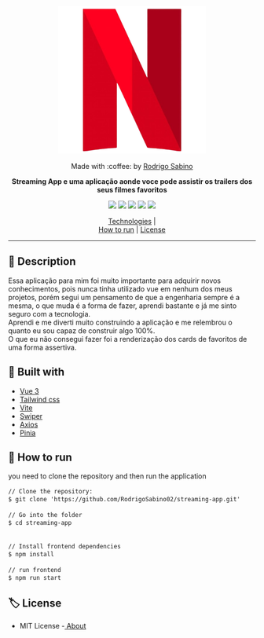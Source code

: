 <p align="center">
  <img width="300" height="300" src="https://github.com/RodrigoSabino02/streaming-app/blob/main/src/assets/icons/icon.png?raw=true">
</p>

<p align="center">
  Made with :coffee: by <a href="https://www.linkedin.com/in/rodrigo-sabino/" target="_blank"> Rodrigo Sabino </a> 
</p>

__<p align="center">Streaming App e uma aplicação aonde voce pode assistir os trailers dos seus filmes favoritos</p>__

<p align="center">
  <img src="https://img.shields.io/github/last-commit/RodrigoSabino02/streaming-app"> 
  <img src="https://img.shields.io/github/languages/top/RodrigoSabino02/streaming-app"> 
  <img src="https://img.shields.io/github/languages/count/RodrigoSabino02/streaming-app"> 
  <img src="https://img.shields.io/github/repo-size/RodrigoSabino02/streaming-app"> 
  <img src="https://img.shields.io/badge/License-MIT-green.svg"> 
</p>

<div  align="center">

  [Technologies](#construction_worker-built-with) |  
  [How to run](#triangular_flag_on_post-how-to-run) |
  [License](#label-license)
  
</div>

<hr>
<!-- <p align="center">
  <img src="https://media.giphy.com/media/o6bQEhB7sLvhGSx7x9/giphy.gif" width="800" height="400"/>
</p>
<p align="center">
<a  href="https://youtu.be/zfImSPFrOlo"><strong>Video Completo</strong></a>
</p> -->

## :pushpin: Description

<p>
Essa aplicação para mim foi muito importante para adquirir novos conhecimentos, pois nunca tinha utilizado vue em nenhum dos meus projetos, porém segui um pensamento de que a engenharia sempre é a mesma, o que muda é a forma de fazer, aprendi bastante e já me sinto seguro com a tecnologia.
</br>
Aprendi e me diverti muito construindo a aplicação e me relembrou o quanto eu sou capaz de construir algo 100%.
</br> 
O que eu não consegui fazer foi a renderização dos cards de favoritos de uma forma assertiva.
</p>

## :construction_worker: Built with
<ul>
    <li><a href="https://vuejs.org/">Vue 3</a></li>
    <li><a href="https://tailwindcss.com/">Tailwind css</a></li>
    <li><a href="https://vitejs.dev/">Vite</a></li>
    <li><a href="https://swiperjs.com/vue">Swiper</a></li>
    <li><a href="https://www.npmjs.com/package/axios">Axios</a></li>
    <li><a href="https://pinia.vuejs.org/">Pinia</a></li>
</ul>




## :triangular_flag_on_post: How to run 

<p>you need to clone the repository and then run the application</p>

``` 
// Clone the repository:
$ git clone 'https://github.com/RodrigoSabino02/streaming-app.git'

// Go into the folder
$ cd streaming-app


// Install frontend dependencies
$ npm install

// run frontend
$ npm run start

```

## :label: License
<ul>
  <li> MIT License -<a href="https://github.com/RodrigoSabino02/streaming-app/blob/master/LICENSE"> About </a></li>
</ul>
